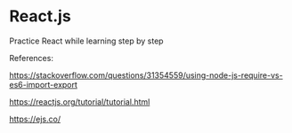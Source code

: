 # React.js

Practice React while learning step by step



References:

https://stackoverflow.com/questions/31354559/using-node-js-require-vs-es6-import-export

https://reactjs.org/tutorial/tutorial.html

https://ejs.co/
